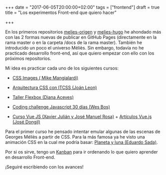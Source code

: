 +++
date = "2017-06-05T20:00:00+02:00"
tags = ["frontend"]
draft = true
title = "Los experimentos Front-end que quiero hacer"

+++

En los primeros repositorios <a href="https://github.com/cristinafsanz/melies-origen">melies-origen</a> y <a href="https://github.com/cristinafsanz/melies-hugo">melies-hugo</a> he ahondado más con las 2 formas nuevas de publicar en GitHub Pages (directamente en la rama master o en la carpeta /docs de la rama master). También he introducido un poco el universo Méliès. Sin embargo, todavía no he practicado desarrollo front-end, así que quiero empezar con ello con los próximos repositorios.

Mi idea es practicar cada uno de los siguientes cursos:

- <a href="https://coding-artist.teachable.com/p/how-to-make-pure-css-images">CSS Images ( Mike Mangialardi)</a>

- <a href="https://escuela.it/cursos/arquitectura-profesional-css-con-itcss">Arquitectura CSS con ITCSS (Joán Leon)</a>

- <a href="https://escuela.it/cursos/taller-profesional-flexbox">Taller Flexbox  (Diana Aceves)</a>

- <a href="https://javascript30.com/">Coding challenge Javascript 30 días (Wes Bos)</a>

- <a href="https://escuela.it/cursos/curso-desarrollo-profesional-vuejs">Curso Vue JS (Xavier Julián y José Manuel Rosa)</a> + <a href="https://elabismodenull.wordpress.com/2017/04/21/vuejs-the-progressive-javascript-framework/">Artículos Vue.js (José Dongil)</a>

Para el primer curso he pensado intentar emular algunas de las escenas de Georges Méliès a partir de CSS. Para la más famosa ya he visto una animación CSS en la cual me podría basar: <a href="https://codepen.io/eduardosada/pen/mOYGgB">Planeta y luna (Eduardo Sada)</a>.

Por si os sirve, tengo un <a href="https://tree.taiga.io/project/cristinafsanz-improving-in-front-end-development/kanban">Kanban</a> para ir ordenando lo que quiero aprender en desarrollo Front-end.

¡Seguiré escribiendo con los avances!
